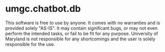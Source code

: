 # umgc.chatbot.db

This software is free to use by anyone. It comes with no warranties and is provided solely "AS-IS". It may contain significant bugs, or may not even perform the intended tasks, or fail to be fit for any purpose. University of Maryland is not responsible for any shortcomings and the user is solely responsible for the use.
